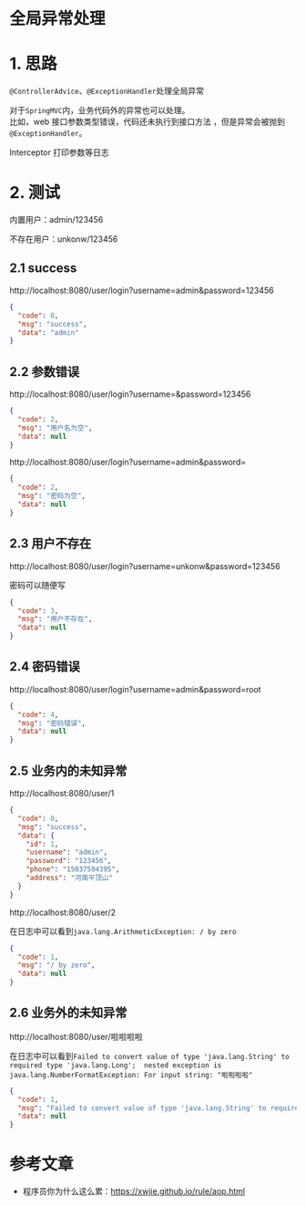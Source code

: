 # 全局异常处理

# 1. 思路

`@ControllerAdvice`、`@ExceptionHandler`处理全局异常

对于`SpringMVC`内，业务代码外的异常也可以处理。   
比如，web 接口参数类型错误，代码还未执行到接口方法 ，但是异常会被抛到`@ExceptionHandler`。

Interceptor 打印参数等日志


# 2. 测试

内置用户：admin/123456

不存在用户：unkonw/123456

## 2.1 success

http://localhost:8080/user/login?username=admin&password=123456

```json
{
  "code": 0,
  "msg": "success",
  "data": "admin"
}
```

## 2.2 参数错误

http://localhost:8080/user/login?username=&password=123456

```json
{
  "code": 2,
  "msg": "用户名为空",
  "data": null
}
```

http://localhost:8080/user/login?username=admin&password=

```json
{
  "code": 2,
  "msg": "密码为空",
  "data": null
}
```

## 2.3 用户不存在

http://localhost:8080/user/login?username=unkonw&password=123456

密码可以随便写

```json
{
  "code": 3,
  "msg": "用户不存在",
  "data": null
}
```

## 2.4 密码错误

http://localhost:8080/user/login?username=admin&password=root

```json
{
  "code": 4,
  "msg": "密码错误",
  "data": null
}
```

## 2.5 业务内的未知异常

http://localhost:8080/user/1

```json
{
  "code": 0,
  "msg": "success",
  "data": {
    "id": 1,
    "username": "admin",
    "password": "123456",
    "phone": "15037594395",
    "address": "河南平顶山"
  }
}
```

http://localhost:8080/user/2

在日志中可以看到`java.lang.ArithmeticException: / by zero`

```json
{
  "code": 1,
  "msg": "/ by zero",
  "data": null
}
```

## 2.6 业务外的未知异常

http://localhost:8080/user/啦啦啦啦

在日志中可以看到`Failed to convert value of type 'java.lang.String' to required type 'java.lang.Long'; 
nested exception is java.lang.NumberFormatException: For input string: "啦啦啦啦"`  

```json
{
  "code": 1,
  "msg": "Failed to convert value of type 'java.lang.String' to required type 'java.lang.Long'; nested exception is java.lang.NumberFormatException: For input string: \"啦啦啦啦\"",
  "data": null
}
```


# 参考文章

- 程序员你为什么这么累：https://xwjie.github.io/rule/aop.html

